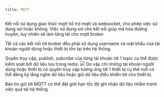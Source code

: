 ```yaml
---
title: MQTT
---
```


Kết nối sử dụng giao thức mqtt hỗ trợ mqtt và websocket, cho phép việc sử dụng ssl hoặc không. Việc sử dụng ssl cho kết nối giúp mã hóa đường truyền, tuy nhiên sẽ làm tăng tải cho mqtt broker.

Tất cả các kết nối tới broker đều phải sử dụng username và mật khẩu của tài khoản người dùng hoặc thiết bị tồn tại trên hệ thống.

Quyền truy cập, publish, subcribe của từng tài khoản tới 1 topic cụ thể được kiểm soát bởi dữ liệu lưu trong redis:
![](https://makihome.vn/wp-content/uploads/2020/07/device_acl.png)
Do vậy chỉ những tài khoản người dùng hoặc thiết bị có quyền truy cập tương ứng tới 1 thiết bị cụ thể mới có thể đăng ký lắng nghe dữ liệu hoặc gửi dữ liệu điều khiển tới cho thiết bị.

Bản tin gửi tới MQTT có thể đặt giới hạn tốc độ ghi nhận dữ liệu nhằm tránh việc quá tải hệ thống.
